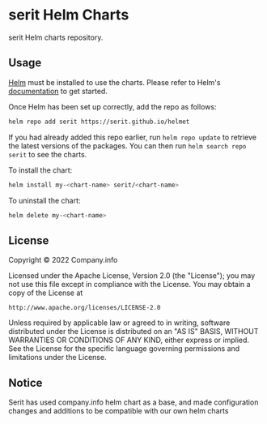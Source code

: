 # serit Helm Charts
serit Helm charts repository.

## Usage

[Helm](https://helm.sh) must be installed to use the charts.  Please refer to
Helm's [documentation](https://helm.sh/docs) to get started.

Once Helm has been set up correctly, add the repo as follows:
```sh
helm repo add serit https://serit.github.io/helmet
```

If you had already added this repo earlier, run `helm repo update` to retrieve
the latest versions of the packages.  You can then run `helm search repo
serit` to see the charts.

To install the <chart-name> chart:
```sh
helm install my-<chart-name> serit/<chart-name>
```

To uninstall the chart:
```sh
helm delete my-<chart-name>
```

## License

Copyright &copy; 2022 Company.info

Licensed under the Apache License, Version 2.0 (the "License");
you may not use this file except in compliance with the License.
You may obtain a copy of the License at

    http://www.apache.org/licenses/LICENSE-2.0

Unless required by applicable law or agreed to in writing, software
distributed under the License is distributed on an "AS IS" BASIS,
WITHOUT WARRANTIES OR CONDITIONS OF ANY KIND, either express or implied.
See the License for the specific language governing permissions and
limitations under the License.

## Notice
Serit has used company.info helm chart as a base, and made configuration changes and additions to be compatible with our own helm charts
